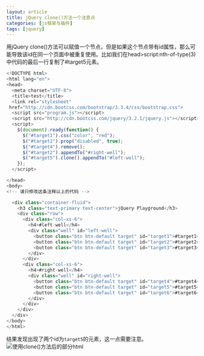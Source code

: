 ```yaml
---
layout: article
title: jQuery clone()方法一个注意点
categories: [js框架与插件]
tags: [jquery]
---
```

用jQuery clone()方法可以赋值一个节点，但是如果这个节点带有id属性，那么可能导致该id在同一个页面中被重复使用。比如我们在head>script:nth-of-type(3)中代码的最后一行复制了#target5元素。
``` javascript
<!DOCTYPE html>
<html lang="en">
<head>
  <meta charset="UTF-8">
  <title>test</title>
  <link rel="stylesheet" 
 href="http://cdn.bootcss.com/bootstrap/3.3.4/css/bootstrap.css">
  <script src="program.js"></script>
  <script src="http://cdn.bootcss.com/jquery/3.2.1/jquery.js"></script>
  <script>
    $(document).ready(function() {
      $("#target1").css("color", "red");
      $("#target1").prop("disabled", true);
      $("#target4").remove();
      $("#target2").appendTo("#right-well");
      $("#target5").clone().appendTo("#left-well");
    });
  </script>

</head>
<body>
<!-- 请只修改这条注释以上的代码 -->

  <div class="container-fluid">
    <h3 class="text-primary text-center">jQuery Playground</h3>
    <div class="row">
      <div class="col-xs-6">
        <h4>#left-well</h4>
        <div class="well" id="left-well">
          <button class="btn btn-default target" id="target1">#target1</button>
          <button class="btn btn-default target" id="target2">#target2</button>
          <button class="btn btn-default target" id="target3">#target3</button>
        </div>
      </div>
      <div class="col-xs-6">
        <h4>#right-well</h4>
        <div class="well" id="right-well">
          <button class="btn btn-default target" id="target4">#target4</button>
          <button class="btn btn-default target" id="target5">#target5</button>
          <button class="btn btn-default target" id="target6">#target6</button>
        </div>
      </div>
    </div>
  </div>
</body>
</html>
```
结果发现出现了两个id为`target5`的元素，这一点需要注意。
![使用clone()方法后的部分html](http://upload-images.jianshu.io/upload_images/6321648-20e3ea14087b89b6.png?imageMogr2/auto-orient/strip%7CimageView2/2/w/1240)